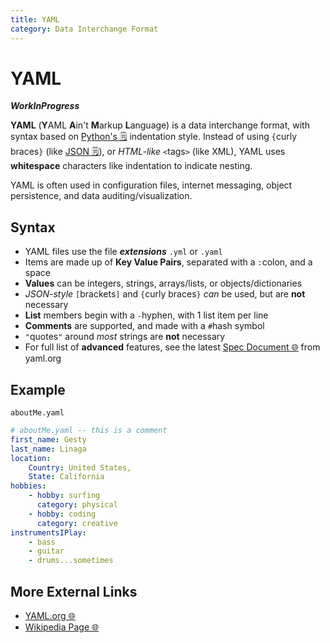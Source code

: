 ```yaml
---
title: YAML
category: Data Interchange Format
---
```

# YAML

***WorkInProgress***

**YAML** (**Y**AML **A**in't **M**arkup **L**anguage) is a data interchange 
format, with syntax based on [Python's 🗒️](/on/python/) indentation style. 
Instead of using `{`curly braces`}` (like [JSON 🗒️](/on/json/)), or *HTML-like*
`<`tags`>` (like XML), YAML uses **whitespace** characters like indentation to 
indicate nesting. 

YAML is often used in configuration files, internet messaging, object persistence, 
and data auditing/visualization.

## Syntax
- YAML files use the file ***extensions*** `.yml` or `.yaml`
- Items are made up of **Key Value Pairs**, separated with a `:`colon, and a 
space
- **Values** can be integers, strings, arrays/lists, or objects/dictionaries
- *JSON-style* `[`brackets`]` and `{`curly braces`}` *can* be used, but are 
**not** necessary
- **List** members begin with a `-`hyphen, with 1 list item per line
- **Comments** are supported, and made with a `#`hash symbol
- `"`quotes`"` around *most* strings are **not** necessary
- For full list of **advanced** features, see the latest 
[Spec Document 🌐](https://yaml.org/spec/1.2.2/) from yaml.org

## Example
`aboutMe.yaml`
```yaml
# aboutMe.yaml -- this is a comment
first_name: Gesty
last_name: Linaga
location:
    Country: United States,
    State: California
hobbies:
    - hobby: surfing
      category: physical
    - hobby: coding
      category: creative
instrumentsIPlay: 
    - bass 
    - guitar 
    - drums...sometimes
```

## More External Links
- [YAML.org 🌐](https://yaml.org/)
- [Wikipedia Page 🌐](https://en.wikipedia.org/wiki/YAML)
